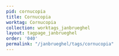 ```yaml
---
pid: cornucopia
title: Cornucopia
worktag: Cornucopia
collection: worktags_janbrueghel
layout: tagpage_janbrueghel
order: '040'
permalink: "/janbrueghel/tags/cornucopia"
---
```

